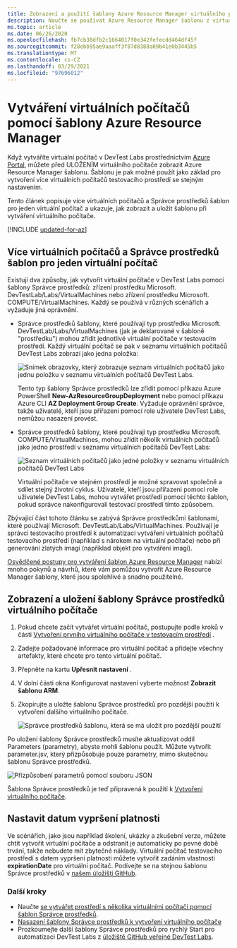 ```yaml
---
title: Zobrazení a použití šablony Azure Resource Manager virtuálního počítače
description: Naučte se používat Azure Resource Manager šablonu z virtuálního počítače k vytvoření dalších virtuálních počítačů.
ms.topic: article
ms.date: 06/26/2020
ms.openlocfilehash: fb7cb38dfb2c1664017f0e342fefecdd464df45f
ms.sourcegitcommit: f28ebb95ae9aaaff3f87d8388a09b41e0b3445b5
ms.translationtype: MT
ms.contentlocale: cs-CZ
ms.lasthandoff: 03/29/2021
ms.locfileid: "97696012"
---
```

# <a name="create-virtual-machines-using-an-azure-resource-manager-template"></a>Vytváření virtuálních počítačů pomocí šablony Azure Resource Manager 

Když vytváříte virtuální počítač v DevTest Labs prostřednictvím [Azure Portal](https://go.microsoft.com/fwlink/p/?LinkID=525040), můžete před ULOŽENÍM virtuálního počítače zobrazit Azure Resource Manager šablonu. Šablonu je pak možné použít jako základ pro vytvoření více virtuálních počítačů testovacího prostředí se stejným nastavením.

Tento článek popisuje více virtuálních počítačů a Správce prostředků šablon pro jeden virtuální počítač a ukazuje, jak zobrazit a uložit šablonu při vytváření virtuálního počítače.

[!INCLUDE [updated-for-az](../../includes/updated-for-az.md)]

## <a name="multi-vm-vs-single-vm-resource-manager-templates"></a>Více virtuálních počítačů a Správce prostředků šablon pro jeden virtuální počítač
Existují dva způsoby, jak vytvořit virtuální počítače v DevTest Labs pomocí šablony Správce prostředků: zřízení prostředku Microsoft. DevTestLab/Labs/VirtualMachines nebo zřízení prostředku Microsoft. COMPUTE/VirtualMachines. Každý se používá v různých scénářích a vyžaduje jiná oprávnění.

- Správce prostředků šablony, které používají typ prostředku Microsoft. DevTestLab/Labs/VirtualMachines (jak je deklarované v šabloně "prostředku") mohou zřídit jednotlivé virtuální počítače v testovacím prostředí. Každý virtuální počítač se pak v seznamu virtuálních počítačů DevTest Labs zobrazí jako jedna položka:

   ![Snímek obrazovky, který zobrazuje seznam virtuálních počítačů jako jednu položku v seznamu virtuálních počítačů DevTest Labs.](./media/devtest-lab-use-arm-template/devtestlab-lab-vm-single-item.png)

   Tento typ šablony Správce prostředků lze zřídit pomocí příkazu Azure PowerShell **New-AzResourceGroupDeployment** nebo pomocí příkazu Azure CLI **AZ Deployment Group Create**. Vyžaduje oprávnění správce, takže uživatelé, kteří jsou přiřazeni pomocí role uživatele DevTest Labs, nemůžou nasazení provést. 

- Správce prostředků šablony, které používají typ prostředku Microsoft. COMPUTE/VirtualMachines, mohou zřídit několik virtuálních počítačů jako jedno prostředí v seznamu virtuálních počítačů DevTest Labs:

   ![Seznam virtuálních počítačů jako jedné položky v seznamu virtuálních počítačů DevTest Labs](./media/devtest-lab-use-arm-template/devtestlab-lab-vm-single-environment.png)

   Virtuální počítače ve stejném prostředí je možné spravovat společně a sdílet stejný životní cyklus. Uživatelé, kteří jsou přiřazeni pomocí role uživatele DevTest Labs, mohou vytvářet prostředí pomocí těchto šablon, pokud správce nakonfigurovali testovací prostředí tímto způsobem.

Zbývající část tohoto článku se zabývá Správce prostředkůmi šablonami, které používají Microsoft. DevTestLab/Labs/VirtualMachines. Používají je správci testovacího prostředí k automatizaci vytváření virtuálních počítačů testovacího prostředí (například s nárokem na virtuální počítače) nebo při generování zlatých imagí (například objekt pro vytváření imagí).

[Osvědčené postupy pro vytváření šablon Azure Resource Manager](../azure-resource-manager/templates/template-best-practices.md) nabízí mnoho pokynů a návrhů, které vám pomůžou vytvořit Azure Resource Manager šablony, které jsou spolehlivé a snadno použitelné.

## <a name="view-and-save-a-virtual-machines-resource-manager-template"></a>Zobrazení a uložení šablony Správce prostředků virtuálního počítače
1. Pokud chcete začít vytvářet virtuální počítač, postupujte podle kroků v části [Vytvoření prvního virtuálního počítače v testovacím prostředí](tutorial-create-custom-lab.md#add-a-vm-to-the-lab) .
1. Zadejte požadované informace pro virtuální počítač a přidejte všechny artefakty, které chcete pro tento virtuální počítač.
1. Přepněte na kartu **Upřesnit nastavení** . 
1. V dolní části okna Konfigurovat nastavení vyberte možnost **Zobrazit šablonu ARM**.
1. Zkopírujte a uložte šablonu Správce prostředků pro pozdější použití k vytvoření dalšího virtuálního počítače.

   ![Správce prostředků šablonu, která se má uložit pro pozdější použití](./media/devtest-lab-use-arm-template/devtestlab-lab-copy-rm-template.png)

Po uložení šablony Správce prostředků musíte aktualizovat oddíl Parameters (parametry), abyste mohli šablonu použít. Můžete vytvořit parameter.jsv, který přizpůsobuje pouze parametry, mimo skutečnou šablonu Správce prostředků. 

![Přizpůsobení parametrů pomocí souboru JSON](./media/devtest-lab-use-arm-template/devtestlab-lab-custom-params.png)

Šablona Správce prostředků je teď připravená k použití k [Vytvoření virtuálního počítače](devtest-lab-create-environment-from-arm.md).

## <a name="set-expiration-date"></a>Nastavit datum vypršení platnosti
Ve scénářích, jako jsou například školení, ukázky a zkušební verze, můžete chtít vytvořit virtuální počítače a odstranit je automaticky po pevné době trvání, takže nebudete mít zbytečné náklady. Virtuální počítač testovacího prostředí s datem vypršení platnosti můžete vytvořit zadáním vlastnosti **expirationDate** pro virtuální počítač. Podívejte se na stejnou šablonu Správce prostředků v [našem úložišti GitHub](https://github.com/Azure/azure-devtestlab/tree/master/samples/DevTestLabs/QuickStartTemplates/101-dtl-create-vm-username-pwd-customimage-with-expiration).



### <a name="next-steps"></a>Další kroky
* Naučte [se vytvářet prostředí s několika virtuálními počítači pomocí šablon Správce prostředků](devtest-lab-create-environment-from-arm.md).
* [Nasazení šablony Správce prostředků k vytvoření virtuálního počítače](devtest-lab-create-environment-from-arm.md#automate-deployment-of-environments)
* Prozkoumejte další šablony Správce prostředků pro rychlý Start pro automatizaci DevTest Labs z [úložiště GitHub veřejné DevTest Labs](https://github.com/Azure/azure-quickstart-templates).
